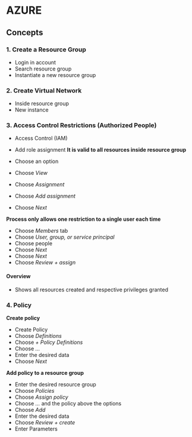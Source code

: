 # AZURE

## Concepts

### 1. Create a Resource Group

- Login in account
- Search resource group
- Instantiate a new resource group

### 2. Create Virtual Network

- Inside resource group
- New instance

### 3. Access Control Restrictions (Authorized People)

- Access Control (IAM)
- Add role assignment
  **It is valid to all resources inside resource group**

- Choose an option
- Choose _View_
- Choose _Assignment_
- Choose _Add assignment_
- Choose _Next_

**Process only allows one restriction to a single user each time**

- Choose _Members_ tab
- Choose _User, group, or service principal_
- Choose people
- Choose _Next_
- Choose _Next_
- Choose _Review + assign_

#### Overview

- Shows all resources created and respective privileges granted

### 4. Policy

**Create policy**

- Create Policy
- Choose _Definitions_
- Choose _+ Policy Definitions_
- Choose _..._
- Enter the desired data
- Choose _Next_

**Add policy to a resource group**

- Enter the desired resource group
- Choose _Policies_
- Choose _Assign policy_
- Choose _..._ and the policy above the options
- Choose _Add_
- Enter the desired data
- Choose _Review + create_
- Enter Parameters
